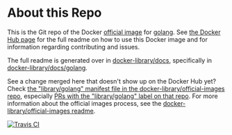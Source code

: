 # About this Repo

This is the Git repo of the Docker [official image](https://docs.docker.com/docker-hub/official_repos/) for [golang](https://registry.hub.docker.com/_/golang/). See [the Docker Hub page](https://registry.hub.docker.com/_/golang/) for the full readme on how to use this Docker image and for information regarding contributing and issues.

The full readme is generated over in [docker-library/docs](https://github.com/docker-library/docs), specifically in [docker-library/docs/golang](https://github.com/docker-library/docs/tree/master/golang).

See a change merged here that doesn't show up on the Docker Hub yet? Check [the "library/golang" manifest file in the docker-library/official-images repo](https://github.com/docker-library/official-images/blob/master/library/golang), especially [PRs with the "library/golang" label on that repo](https://github.com/docker-library/official-images/labels/library%2Fgolang). For more information about the official images process, see the [docker-library/official-images readme](https://github.com/docker-library/official-images/blob/master/README.md).

[![Travis CI](https://img.shields.io/travis/docker-library/golang/master.svg)](https://travis-ci.org/docker-library/golang/branches)

<!-- THIS FILE IS GENERATED BY https://github.com/docker-library/docs/blob/master/generate-repo-stub-readme.sh -->

